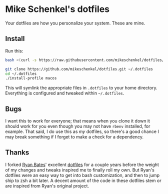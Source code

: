 # Mike Schenkel's dotfiles

Your dotfiles are how you personalize your system. These are mine.

## Install

Run this:

```bash
bash <(curl -s https://raw.githubusercontent.com/mikeschenkel/dotfiles/master/bin/setup)
```

```bash
git clone https://github.com/mikeschenkel/dotfiles.git ~/.dotfiles
cd ~/.dotfiles
./install-profile macos
```

This will symlink the appropriate files in `.dotfiles` to your home directory.
Everything is configured and tweaked within `~/.dotfiles`.

## Bugs

I want this to work for everyone; that means when you clone it down it should
work for you even though you may not have `rbenv` installed, for example. That
said, I do use this as *my* dotfiles, so there's a good chance I may break
something if I forget to make a check for a dependency.

## Thanks

I forked [Ryan Bates](http://github.com/ryanb)' excellent
[dotfiles](http://github.com/ryanb/dotfiles) for a couple years before the
weight of my changes and tweaks inspired me to finally roll my own. But Ryan's
dotfiles were an easy way to get into bash customization, and then to jump ship
to zsh a bit later. A decent amount of the code in these dotfiles stem or are
inspired from Ryan's original project.

